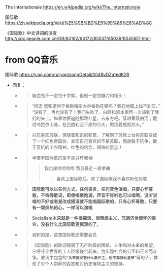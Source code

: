 
The Internationale https://en.wikipedia.org/wiki/The_Internationale

国际歌 https://zh.wikipedia.org/wiki/%E5%9B%BD%E9%99%85%E6%AD%8C

《国际歌》中文译词的演变 http://cpc.people.com.cn/GB/64162/64172/85037/85039/6045651.html

# from QQ音乐

国际歌 https://y.qq.com/n/ryqq/songDetail/004BvDZa1edK2B
- 回复：
  * > 吸血鬼不一定怕十字架，但他一定怕镰刀和锤头！
  * > “同志 您知道列宁格勒和斯大林格勒在哪吗？我在地图上找不到它。” “没有了，再也没有了！我们失败了。白匪和资本家再一次骑到了我们的头上。如果你要追随那颗红星，去东方吧。穿越第聂伯河；翻过乌拉尔山脉，在西伯利亚平原的尽头，燃烧着熊熊烈火。”
  * > 以前喜欢苏联，但随着知识的积累，了解到了苏修上台将苏联变成了一个红色帝国后，发现自己喜欢的不是苏联，而是敢于抗争，敢于反抗的工农精神，红色的信念，钢铁的意志！
  * > 半夜听国际歌的是不是只有我😂
    >> 我也是哈哈哈哈 而且最近一直单曲
    >>> 喜欢上国际歌后，除了国际歌我不喜欢听任何歌
  * > **国际歌可以以任何方式，任何语言，任何音色演唱，只要心怀尊敬，不侮辱歌词，即使唱歌跑调，声音不好听也可以唱啊，没听说唱的不好或者是改成摇滚就不能唱国际歌的，只有心怀尊敬，只要有一颗炽热的心，一样可以演唱**
  * > **Socialism本来就是一件很摇滚、很理想主义，充满济世情怀的事业，没有什么比国际歌更摇滚的了**。
  * > 讽刺的是，这首国际歌还需要会员
  * > 《国际歌》的歌词强调了无产阶级的团结、斗争和对未来的希望。它呼吁全世界的工人阶级联合起来，为实现社会的公平和正义而斗争。歌词中包含的“**`从来就没有什么救世主，也不靠神仙皇帝`**”等句子，体现了对个人崇拜的否定和对历史唯物主义的坚持。
